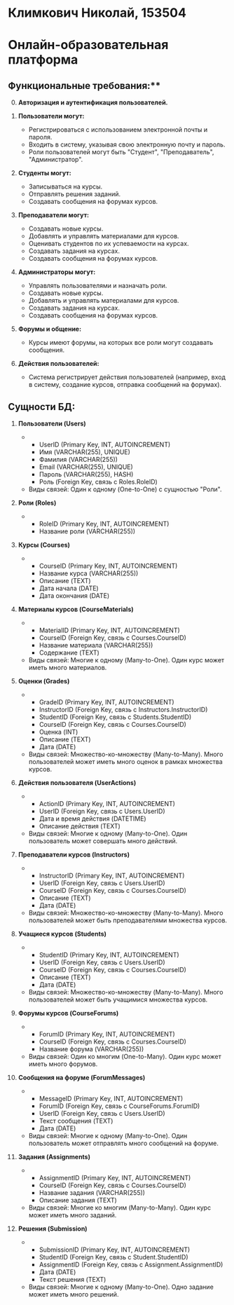 # Климкович Николай, 153504
# Онлайн-образовательная платформа

## Функциональные требования:**
0. **Авторизация и аутентификация пользователей.**

1. **Пользователи могут:**   
   - Регистрироваться с использованием электронной почты и пароля.
   - Входить в систему, указывая свою электронную почту и пароль.
   - Роли пользователей могут быть "Студент", "Преподаватель", "Администратор".

2. **Студенты могут:**
   - Записываться на курсы.
   - Отправлять решения заданий.
   - Cоздавать сообщения на форумах курсов.

3. **Преподаватели могут:**
   - Создавать новые курсы.
   - Добавлять и управлять материалами для курсов.
   - Оценивать студентов по их успеваемости на курсах.
   - Создавать задания на курсах.
   - Cоздавать сообщения на форумах курсов.

4. **Администраторы могут:**
   - Управлять пользователями и назначать роли.
   - Создавать новые курсы.
   - Добавлять и управлять материалами для курсов.
   - Создавать задания на курсах.
   - Cоздавать сообщения на форумах курсов.

5. **Форумы и общение:**
   - Курсы имеют форумы, на которых все роли могут создавать сообщения.

6. **Действия пользователей:**
   - Система регистрирует действия пользователей (например, вход в систему, создание курсов, отправка сообщений на форумах).

## Сущности БД:

1. **Пользователи (Users)**
   - - UserID (Primary Key, INT, AUTOINCREMENT)
     - Имя (VARCHAR(255), UNIQUE)
     - Фамилия (VARCHAR(255))
     - Email (VARCHAR(255), UNIQUE)
     - Пароль (VARCHAR(255), HASH)
     - Роль (Foreign Key, связь с Roles.RoleID)
   - Виды связей: Один к одному (One-to-One) с сущностью "Роли".

2. **Роли (Roles)**
   - - RoleID (Primary Key, INT, AUTOINCREMENT)
     - Название роли (VARCHAR(255))

3. **Курсы (Courses)**
   - - CourseID (Primary Key, INT, AUTOINCREMENT)
     - Название курса (VARCHAR(255))
     - Описание (TEXT)
     - Дата начала (DATE)
     - Дата окончания (DATE)

4. **Материалы курсов (CourseMaterials)**
   - - MaterialID (Primary Key, INT, AUTOINCREMENT)
     - CourseID (Foreign Key, связь с Courses.CourseID)
     - Название материала (VARCHAR(255))
     - Содержание (TEXT)
   - Виды связей: Многие к одному (Many-to-One). Один курс может иметь много материалов.

5. **Оценки (Grades)**
   - - GradeID (Primary Key, INT, AUTOINCREMENT)
     - InstructorID (Foreign Key, связь с Instructors.InstructorID)
     - StudentID (Foreign Key, связь с Students.StudentID)
     - CourseID (Foreign Key, связь с Courses.CourseID)
     - Оценка (INT)
     - Описание (TEXT)
     - Дата (DATE)
   - Виды связей: Множество-ко-множеству (Many-to-Many). Много пользователей может иметь много оценок в рамках множества курсов.

6. **Действия пользователя (UserActions)**
   - - ActionID (Primary Key, INT, AUTOINCREMENT)
     - UserID (Foreign Key, связь с Users.UserID)
     - Дата и время действия (DATETIME)
     - Описание действия (TEXT)
   - Виды связей: Многие к одному (Many-to-One). Один пользователь может совершать много действий.

7. **Преподаватели курсов (Instructors)**
   - - InstructorID (Primary Key, INT, AUTOINCREMENT)
     - UserID (Foreign Key, связь с Users.UserID)
     - CourseID (Foreign Key, связь с Courses.CourseID)
     - Описание (TEXT)
     - Дата (DATE)
   - Виды связей: Множество-ко-множеству (Many-to-Many). Много пользователей может быть преподавателями множества курсов.

8. **Учащиеся курсов (Students)**
   - - StudentID (Primary Key, INT, AUTOINCREMENT)
     - UserID (Foreign Key, связь с Users.UserID)
     - CourseID (Foreign Key, связь с Courses.CourseID)
     - Описание (TEXT)
     - Дата (DATE)
   - Виды связей: Множество-ко-множеству (Many-to-Many). Много пользователей может быть учащимися множества курсов.

9. **Форумы курсов (CourseForums)**
   - - ForumID (Primary Key, INT, AUTOINCREMENT)
     - CourseID (Foreign Key, связь с Courses.CourseID)
     - Название форума (VARCHAR(255))
   - Виды связей: Один ко многим (One-to-Many). Один курс может иметь много форумов.

10. **Сообщения на форуме (ForumMessages)**
    - - MessageID (Primary Key, INT, AUTOINCREMENT)
      - ForumID (Foreign Key, связь с CourseForums.ForumID)
      - UserID (Foreign Key, связь с Users.UserID)
      - Текст сообщения (TEXT)
      - Дата (DATE)
    - Виды связей: Многие к одному (Many-to-One). Один пользователь может отправлять много сообщений на форуме.

11. **Задания (Assignments)**
    - - AssignmentID (Primary Key, INT, AUTOINCREMENT)
      - CourseID (Foreign Key, связь с Courses.CourseID)
      - Название задания (VARCHAR(255))
      - Описание задания (TEXT)
    - Виды связей: Многие ко многим (Many-to-Many). Один курс может иметь много заданий.

12. **Решения (Submission)**
    - - SubmissionID (Primary Key, INT, AUTOINCREMENT)
      - StudentID (Foreign Key, связь с Student.StudentID)      
      - AssignmentID (Foreign Key, связь с Assignment.AssignmentID)
      - Дата (DATE)
      - Текст решения (TEXT)
    - Виды связей: Многие к одному (Many-to-One). Одно задание может иметь много решений.
